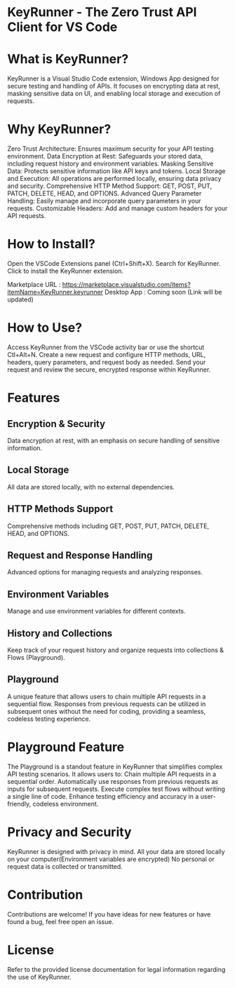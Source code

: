 # KeyRunner - The Zero Trust API Client for VS Code

# What is KeyRunner?
KeyRunner is a Visual Studio Code extension, Windows App designed for secure testing and handling of APIs. It focuses on encrypting data at rest, masking sensitive data on UI, and enabling local storage and execution of requests.

# Why KeyRunner?
Zero Trust Architecture: Ensures maximum security for your API testing environment.
Data Encryption at Rest: Safeguards your stored data, including request history and environment variables.
Masking Sensitive Data: Protects sensitive information like API keys and tokens.
Local Storage and Execution: All operations are performed locally, ensuring data privacy and security.
Comprehensive HTTP Method Support: GET, POST, PUT, PATCH, DELETE, HEAD, and OPTIONS.
Advanced Query Parameter Handling: Easily manage and incorporate query parameters in your requests.
Customizable Headers: Add and manage custom headers for your API requests.

# How to Install?
Open the VSCode Extensions panel (Ctrl+Shift+X).
Search for KeyRunner.
Click to install the KeyRunner extension.

Marketplace URL : https://marketplace.visualstudio.com/items?itemName=KeyRunner.keyrunner
Desktop App : Coming soon (Link will be updated)

# How to Use?
Access KeyRunner from the VSCode activity bar or use the shortcut Ctl+Alt+N.
Create a new request and configure HTTP methods, URL, headers, query parameters, and request body as needed.
Send your request and review the secure, encrypted response within KeyRunner.

# Features
## Encryption & Security
Data encryption at rest, with an emphasis on secure handling of sensitive information.
## Local Storage
All data are stored locally, with no external dependencies.
## HTTP Methods Support
Comprehensive methods including GET, POST, PUT, PATCH, DELETE, HEAD, and OPTIONS.
## Request and Response Handling
Advanced options for managing requests and analyzing responses.
## Environment Variables
Manage and use environment variables for different contexts.
## History and Collections
Keep track of your request history and organize requests into collections & Flows (Playground).
## Playground
A unique feature that allows users to chain multiple API requests in a sequential flow. Responses from previous requests can be utilized in subsequent ones without the need for coding, providing a seamless, codeless testing experience.
# Playground Feature
The Playground is a standout feature in KeyRunner that simplifies complex API testing scenarios. It allows users to:
Chain multiple API requests in a sequential order.
Automatically use responses from previous requests as inputs for subsequent requests.
Execute complex test flows without writing a single line of code.
Enhance testing efficiency and accuracy in a user-friendly, codeless environment.
# Privacy and Security
KeyRunner is designed with privacy in mind. All your data are stored locally on your computer(Environment variables are encrypted)
No personal or request data is collected or transmitted.
# Contribution
Contributions are welcome! If you have ideas for new features or have found a bug, feel free open an issue.

# License
Refer to the provided license documentation for legal information regarding the use of KeyRunner.
